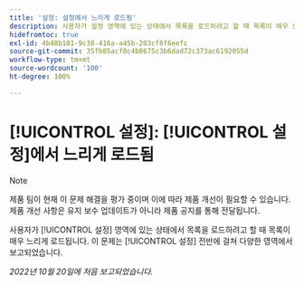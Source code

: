 ```yaml
---
title: '설정: 설정에서 느리게 로드됨'
description: 사용자가 설정 영역에 있는 상태에서 목록을 로드하려고 할 때 목록이 매우 느리게 로드됩니다. 이 문제는 설정 전반에 걸쳐 다양한 영역에서 보고되었습니다.
hidefromtoc: true
exl-id: 4b48b101-9c38-416a-a45b-203cf8f6eefc
source-git-commit: 35fb85acf0c4b8675c3b6dad72c373ac6192055d
workflow-type: tm+mt
source-wordcount: '100'
ht-degree: 100%

---
```


# [!UICONTROL 설정]: [!UICONTROL 설정]에서 느리게 로드됨

<!--Converted to story-->

>[!NOTE]
>
>제품 팀이 현재 이 문제 해결을 평가 중이며 이에 따라 제품 개선이 필요할 수 있습니다. 제품 개선 사항은 유지 보수 업데이트가 아니라 제품 공지를 통해 전달됩니다.

사용자가 [!UICONTROL 설정] 영역에 있는 상태에서 목록을 로드하려고 할 때 목록이 매우 느리게 로드됩니다. 이 문제는 [!UICONTROL 설정] 전반에 걸쳐 다양한 영역에서 보고되었습니다.

_2022년 10월 20일에 처음 보고되었습니다._
